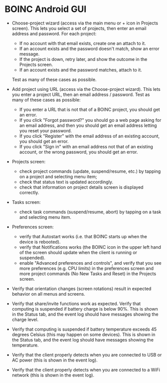 # BOINC Android GUI

* Choose-project wizard (access via the main menu or + icon in Projects screen). This lets you select a set of projects, then enter an email address and password. For each project:
  * If no account with that email exists, create one an attach to it.
  * If an account exists and the password doesn't match, show an error message.
  * If the project is down, retry later, and show the outcome in the Projects screen.
  * If an account exists and the password matches, attach to it.

  Test as many of these cases as possible.

* Add project using URL (access via the Choose-project wizard). This lets you enter a project URL, then an email address / password. Test as many of these cases as possible:
  * If you enter a URL that is not that of a BOINC project, you should get an error.
  * If you click "Forgot password?" you should go a web page asking for an email address, and then you should get an email address letting you reset your password.
  * If you click "Register" with the email address of an existing account, you should get an error.
  * If you click "Sign in" with an email address not that of an existing account, or the wrong password, you should get an error.
* Projects screen:
  * check project commands (update, suspend/resume, etc.) by tapping on a project and selecting menu item;
  * check that status text is updated accordingly.
  * check that information on project details screen is displayed correctly.
* Tasks screen:
  * check task commands (suspend/resume, abort) by tapping on a task and selecting menu item.
* Preferences screen:
  * verify that Autostart works (i.e. that BOINC starts up when the device is rebooted).
  * verify that Notifications works (the BOINC icon in the upper left hand of the screen should update when the client is running or suspended).
  * enable "Advanced preferences and controls", and verify that you see more preferences (e.g. CPU limits) in the preferences screen and more project commands (No New Tasks and Reset) in the Projects screen.
* Verify that orientation changes (screen rotations) result in expected behavior on all menus and screens.
* Verify that share/invite functions work as expected.
Verify that computing is suspended if battery charge is below 90%. This is shown in the Status tab, and the event log should have messages showing the charge level.
* Verify that computing is suspended if battery temperature exceeds 45 degrees Celsius (this may happen on some devices). This is shown in the Status tab, and the event log should have messages showing the temperature.
* Verify that the client properly detects when you are connected to USB or AC power (this is shown in the event log).
* Verify that the client properly detects when you are connected to a WiFi network (this is shown in the event log).

